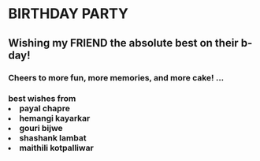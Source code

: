 <html>
<body background = "http://t0.gstatic.com/licensed-image?q=tbn:ANd9GcTlNWN4K1VZ7RTUrBl0meVzptu7zIMHTsUXIeF3N2W9NueTurFgnH7NLzq8lKxIYwLKUx6a_PBX73rwhVk">
<h1> BIRTHDAY PARTY </h1>
<h2> Wishing my FRIEND the absolute best on their b-day!</h2>
<h3> Cheers to more fun, more memories, and more cake! ...</h3>
<h3> best wishes from 
<li>  payal chapre </li>
<li>  hemangi kayarkar</li>
<li>  gouri bijwe </li>
<li>  shashank lambat </li>
<li>  maithili kotpalliwar</li>
</h3>

</body>
</html>
